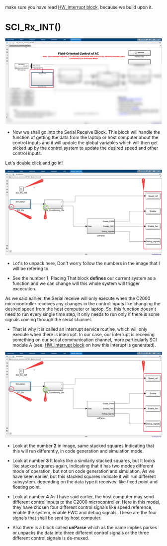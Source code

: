 make sure you have read [HW_interrupt block](./HW_Interrupt.md), because we build upon it.

# SCI_Rx_INT()

![alt text](image-7.png)

- Now we shall go into the Serial Receive Block. This block will handle the function of getting the data from the laptop or host computer about the control inputs and it will update the global variables which will then get picked up by the control system to update the desired speed and other control inputs.


Let's double click and go in!

![alt text](image-8.png)

- Lot's to unpack here, Don't worry follow the numbers in the image that I will be refering to.

- See the number  **1**, Placing That block **defines** our current system as a function and we can change will this whole system will trigger excecution.

As we said earlier, the Serial receive will only execute when the C2000 microcontroller receives any changes in the control inputs like changing the desired speed from the host computer or laptop. So, this function doesn't need to run every single time step, it only needs to run only if there is some signals coming through the serial channel.

- That is why it is called an interrupt service routine, which will only execute when there is interrupt. In our case, our interrupt is receiving something on our serial communication channel, more particularly SCI module A (see: [HW_interrupt block](./HW_Interrupt.md) on how this interupt is generated).

![alt text](image-8.png)

- Look at the number **2** in image, same stacked squares Indicating that this will run differently, in code generation and simulation mode.

- Look at number **3** It looks like a similarly stacked squares, but It looks like stacked squares again, Indicating that it has two modes different mode of operation, but not on code generation and simulation, As we have seen earlier, but this stacked squares indicate it will run different subsystem. depending on the data type it receives. like fixed point and floating point.

- Look at number **4** As I have said earlier, the host computer may send different control inputs to the C2000 microcontroller. Here in this model, they have chosen four different control signals like speed reference, enable the system, enable FWC and debug signals. These are the four signals that shall be sent by host computer.

- Also there is a block called **unParse** which as the name implies parses or unpacks the data into three different control signals or the three different control signals is de-muxed.


